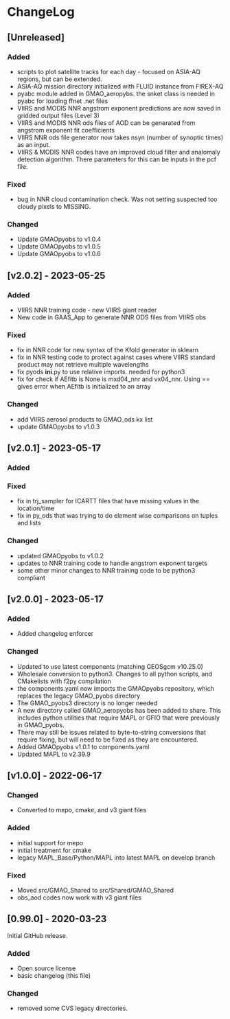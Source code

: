 # ChangeLog

## [Unreleased]

### Added

- scripts to plot satellite tracks for each day - focused on ASIA-AQ regions, but can be extended.
- ASIA-AQ mission directory initialized with FLUID instance from FIREX-AQ
- pyabc module added in GMAO_aeropybs. the snket class is needed in pyabc for loading ffnet .net files
- VIIRS and MODIS NNR angstrom exponent predictions are now saved in gridded output files (Level 3)
- VIIRS and MODIS NNR ods files of AOD can be generated from angstrom exponent fit coefficients
- VIIRS NNR ods file generator now takes nsyn (number of synoptic times) as an input.
- VIIRS & MODIS NNR codes have an improved cloud filter and analomaly detection algorithm. There parameters for this can be inputs in the pcf file.

### Fixed

- bug in NNR cloud contamination check. Was not setting suspected too cloudy pixels to MISSING.

### Changed

- Update GMAOpyobs to v1.0.4
- Update GMAOpyobs to v1.0.5
- Update GMAOpyobs to v1.0.6

## [v2.0.2] - 2023-05-25

### Added

- VIIRS NNR training code - new VIIRS giant reader
- New code in GAAS_App to generate NNR ODS files from VIIRS obs

### Fixed

- fix in NNR code for new syntax of the Kfold generator in sklearn
- fix in NNR testing code to protect against cases where VIIRS standard product may not retrieve multiple wavelengths 
- fix pyods __ini__.py to use relative imports. needed for python3
- fix for check if AEfitb is None is mxd04_nnr and vx04_nnr. Using == gives error when AEfitb is initialized to an array
### Changed

- add VIIRS aerosol products to GMAO_ods kx list
- update GMAOpyobs to v1.0.3 

## [v2.0.1] - 2023-05-17

### Added


### Fixed

- fix in trj_sampler for ICARTT files that have missing values in the location/time
- fix in py_ods that was trying to do element wise comparisons on tuples and lists

### Changed

- updated GMAOpyobs to v1.0.2
- updates to NNR training code to handle angstrom exponent targets
- some other minor changes to NNR training code to be python3 compliant

## [v2.0.0] - 2023-05-17

### Added

- Added changelog enforcer

### Changed

- Updated to use latest components (matching GEOSgcm v10.25.0)
- Wholesale conversion to python3. Changes to all python scripts, and CMakelists with f2py compilation
- the components.yaml now imports the GMAOpyobs repository, which replaces the legacy GMAO_pyobs directory
- The GMAO_pyobs3 directory is no longer needed
- A new directory called GMAO_aeropyobs has been added to share. This includes python utilities that require MAPL or GFIO that were previously in GMAO_pyobs. 
- There may still be issues related to byte-to-string conversions that require fixing, but will need to be fixed as they are encountered.
- Added GMAOpyobs v1.0.1 to components.yaml
- Updated MAPL to v2.39.9

## [v1.0.0] - 2022-06-17

### Changed

- Converted to mepo, cmake, and v3 giant files

### Added

- initial support for mepo
- initial treatment for cmake
- legacy MAPL_Base/Python/MAPL into latest MAPL on develop branch

### Fixed

- Moved src/GMAO_Shared to src/Shared/GMAO_Shared
- obs_aod codes now work with v3 giant files

## [0.99.0] - 2020-03-23

Initial GitHub release.

### Added
  - Open source license
  - basic changelog (this file)
  
### Changed
  - removed some CVS legacy directories.
  
